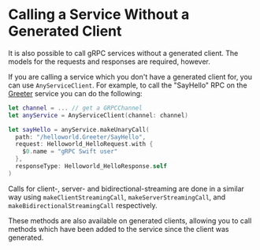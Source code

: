 # Calling a Service Without a Generated Client

It is also possible to call gRPC services without a generated client. The models
for the requests and responses are required, however.

If you are calling a service which you don't have a generated client for, you
can use `AnyServiceClient`. For example, to call the "SayHello" RPC on the
[Greeter][helloworld-source] service you can do the following:

```swift
let channel = ... // get a GRPCChannel
let anyService = AnyServiceClient(channel: channel)

let sayHello = anyService.makeUnaryCall(
  path: "/helloworld.Greeter/SayHello",
  request: Helloworld_HelloRequest.with {
    $0.name = "gRPC Swift user"
  },
  responseType: Helloworld_HelloResponse.self
)
```

Calls for client-, server- and bidirectional-streaming are done in a similar way
using `makeClientStreamingCall`, `makeServerStreamingCall`, and
`makeBidirectionalStreamingCall` respectively.

These methods are also available on generated clients, allowing you to call
methods which have been added to the service since the client was generated.

[helloworld-source]: ../Sources/Examples/v1/HelloWorld
